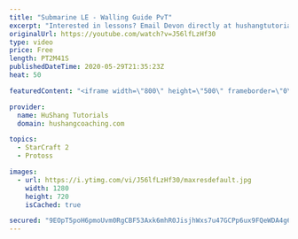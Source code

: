 ```yaml
---
title: "Submarine LE - Walling Guide PvT"
excerpt: "Interested in lessons? Email Devon directly at hushangtutorials@outlook.com ------------------------------------------------------------------------------------------------------- Want to support HuShang Tutorials directly? Patreon is a website where you can contribute a monthly donation that will help"
originalUrl: https://youtube.com/watch?v=J56lfLzHf30
type: video
price: Free
length: PT2M41S
publishedDateTime: 2020-05-29T21:35:23Z
heat: 50

featuredContent: "<iframe width=\"800\" height=\"500\" frameborder=\"0\" src=\"https://www.youtube.com/embed/J56lfLzHf30\" allow=\"accelerometer; autoplay; encrypted-media; gyroscope; picture-in-picture\" allowfullscreen></iframe>"

provider:
  name: HuShang Tutorials
  domain: hushangcoaching.com

topics:
  - StarCraft 2
  - Protoss

images:
  - url: https://i.ytimg.com/vi/J56lfLzHf30/maxresdefault.jpg
    width: 1280
    height: 720
    isCached: true

secured: "9EOpT5poH6pmoUvm0RgCBF53Axk6mhR0JisjhWxs7u47GCPp6ux9FQeWDA4g6rpmbplPpOsPwAqr2QhFjX/LPRvRJGH9B0As7/2phQOSjokoVSHB0D/MUFpKsxRcmGL1GdNXmsAwDNAXx42B7sDcVZOSezHgn1lU5u+n97Fw5mTRxFczpitLzTYwYV08WmtVMKPj5bXDSENA0OXjTXlo0FzLTeskncr1x0hz5jnyK8iaGGfctausG8gZMchbXLy9v3SyXfbe3aWqRZ0h8h4zXZJf9RatAicG93l+7Q2CYnqD2IFpr5lP7ubovT6KA/Oj2BTVVBBR9pojHdq88iWL4uoT3TF4VMzGkqzmCjCCLzoQE6Iap2CV3YP+Z0HIkMP9IUfTy5C4LFBWmc6vBOG4DkJ7zz/B964NsvnoBntBkRU=;tx/Z2UXjwYSZmLgUKzmwWQ=="
---
```


